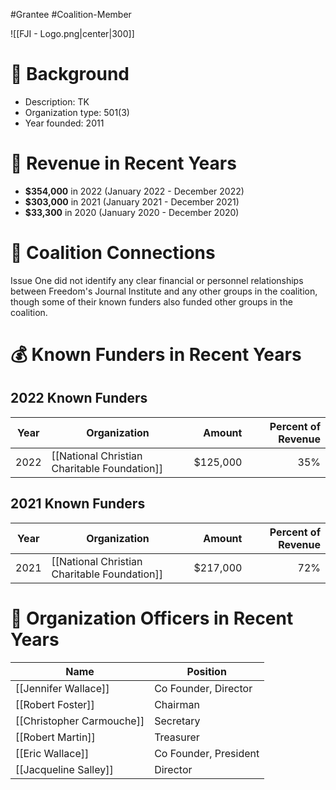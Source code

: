#Grantee #Coalition-Member 

![[FJI - Logo.png|center|300]]

# 📍 Background

- Description: TK 
- Organization type: 501(3)
- Year founded: 2011
# 💸 Revenue in Recent Years

- **$354,000** in 2022 (January 2022 - December 2022)
- **$303,000** in 2021 (January 2021 - December 2021)
- **$33,300** in 2020 (January 2020 - December 2020)
# 🔗 Coalition Connections

Issue One did not identify any clear financial or personnel relationships between Freedom's Journal Institute and any other groups in the coalition, though some of their known funders also funded other groups in the coalition.  
# 💰 Known Funders in Recent Years  

## 2022 Known Funders

| Year | Organization                                 |   Amount | Percent of Revenue |
| ---- | -------------------------------------------- | -------: | -----------------: |
| 2022 | [[National Christian Charitable Foundation]] | $125,000 |                35% |

## 2021 Known Funders

| Year | Organization                                 |   Amount | Percent of Revenue |
| ---- | -------------------------------------------- | -------: | -----------------: |
| 2021 | [[National Christian Charitable Foundation]] | $217,000 |                72% |
# 💼 Organization Officers in Recent Years

| Name                      | Position              |
| ------------------------- | --------------------- |
| [[Jennifer Wallace]]      | Co Founder, Director  |
| [[Robert Foster]]         | Chairman              |
| [[Christopher Carmouche]] | Secretary             |
| [[Robert Martin]]         | Treasurer             |
| [[Eric Wallace]]          | Co Founder, President |
| [[Jacqueline Salley]]     | Director              |
